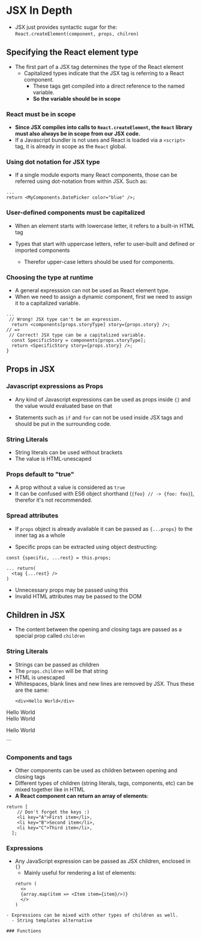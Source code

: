 # JSX In Depth

- JSX just provides syntactic sugar for the:
`React.createElement(component, props, chilren)`

## Specifying the React element type

- The first part of a JSX tag determines the type of the React element
    - Capitalized types indicate that the JSX tag is referring to a React component.
        - These tags get compiled into a direct reference to the named variable.
        - **So the variable should be in scope**

### React must be in scope

- **Since JSX compiles into calls to `React.createElement`, the `React` library must also always be in scope from our JSX code.**
- If a Javascript bundler is not uses and React is loaded via a `<script>` tag, it is already in scope as the `React` global.

### Using dot notation for JSX type

- If a single module exports many React components, those can be referred using dot-notation from within JSX. Such as:

```
...
return <MyComponents.DatePicker color="blue" />;
```

### User-defined components must be capitalized

- When an element starts with lowercase letter, it refers to a built-in HTML tag

- Types that start with uppercase letters, refer to user-built and defined or imported components

    - Therefor upper-case letters should be used for components.

### Choosing the type at runtime

- A general expresssion can not be used as React element type.
- When we need to assign a dynamic component, first we need to assign it to a capitalized variable.

```
...
 // Wrong! JSX type can't be an expression.
  return <components[props.storyType] story={props.story} />;
// =>
 // Correct! JSX type can be a capitalized variable.
  const SpecificStory = components[props.storyType];
  return <SpecificStory story={props.story} />;
}
```

## Props in JSX

### Javascript expressions as Props

- Any kind of Javascript expressions can be used as props inside `{}` and the value would evaluated base on that

- Statements such as `if` and `for` can not be used inside JSX tags and should be put in the surrounding code.

### String Literals

- String literals can be used without brackets
- The value is HTML-unescaped

### Props default to "true"

- A prop without a value is considered as `true` 
- It can be confused with ES6 object shorthand (`{foo} // -> {foo: foo}`), therefor it's not recommended.

### Spread attributes

- If `props` object is already available it can be passed as `{...props}` to the inner tag as a whole

- Specific props can be extracted using object destructing:

```
const {specific, ...rest} = this.props;

... return(
  <tag {...rest} />
)
```
- Unnecessary props may be passed using this 
- Invalid HTML attributes may be passed to the DOM

## Children in JSX

- The content between the opening and closing tags are passed as a special prop called `children`

### String Literals
- Strings can be passed as children
- The `props.children` will be that string
- HTML is unescaped
- Whitespaces, blank lines and new lines are removed by JSX. Thus these are the same:
  ```
  <div>Hello World</div>

<div>
  Hello World
</div>

<div>
  Hello
  World
</div>

<div>

  Hello World
</div>
```

### Components and tags
- Other components can be used as children between opening and closing tags
- Different types of children (string literals, tags, components, etc) can be mixed together like in HTML
- **A React component can return an array of elements**:
```
return [
    // Don't forget the keys :)
    <li key="A">First item</li>,
    <li key="B">Second item</li>,
    <li key="C">Third item</li>,
  ];
```

### Expressions
- Any JavaScript expression can be passed as JSX children, enclosed in `{}`
  - Mainly useful for rendering a list of elements:
  ```
  return (
    <>
    {array.map(item => <Item item={item}/>)}
    </>
  )
```
- Expressions can be mixed with other types of children as well.
  - String templates alternative

### Functions


